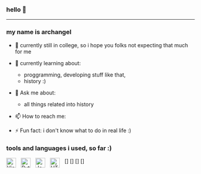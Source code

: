 ### hello 👋 
____
### my name is archangel 

- 🔭 currently still in college, so i hope you folks not expecting that much for me
  
- 🌱 currently learning about:
  - proggramming, developing stuff like that,
  - history :)

- 💬 Ask me about:
  - all things related into history

- 📫 How to reach me:
  
- ⚡ Fun fact: i don't know what to do in real life :)

### tools and languages i used, so far :)

[<img align="left" alt="Visual Studio Code" width="26px" src="https://cdn.jsdelivr.net/gh/devicons/devicon/icons/vscode/vscode-original.svg" style="padding-right:10px;"/>]
[<img align="left" alt="Python" width="26px" src="https://cdn.jsdelivr.net/gh/devicons/devicon/icons/python/python-original.svg" style="padding-right:10px;"/>]
[<img align="left" alt="JavaScript" width="26px" src="https://cdn.jsdelivr.net/gh/devicons/devicon/icons/javascript/javascript-original.svg" style="padding-right:10px;"/>]
[<img align="left" alt="HTML" width="26px" src="https://cdn.jsdelivr.net/gh/devicons/devicon/icons/html5/html5-original.svg" style="padding-right:10px;" />]
